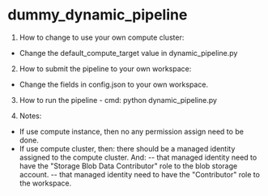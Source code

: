 # dummy_dynamic_pipeline
1. How to change to use your own compute cluster:
- Change the default_compute_target value in dynamic_pipeline.py

2. How to submit the pipeline to your own workspace:
- Change the fields in config.json to your own workspace.

3. How to run the pipeline - cmd: python dynamic_pipeline.py

4. Notes:
- If use compute instance, then no any permission assign need to be done.
- If use compute cluster, then: there should be a managed identity assigned to the compute cluster. And:
-- that managed identity need to have the "Storage Blob Data Contributor" role to the blob storage account.
-- that managed identity need to have the "Contributor" role to the workspace.
